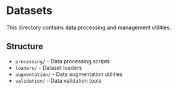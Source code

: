 # Datasets

This directory contains data processing and management utilities.

## Structure

- `processing/` - Data processing scripts
- `loaders/` - Dataset loaders
- `augmentation/` - Data augmentation utilities
- `validation/` - Data validation tools